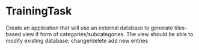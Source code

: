 # TrainingTask

Create an application that will use an external database to generate tiles-based view if form of categories/subcategories. 
The view should be able to modify existing database: change/delete add new entries